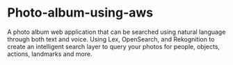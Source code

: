 # Photo-album-using-aws
A photo album web application that can be searched using natural language through both text and voice. Using Lex, OpenSearch, and Rekognition to create an intelligent search layer to query your photos for people, objects, actions, landmarks and more.

